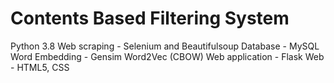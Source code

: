 # Contents Based Filtering System

Python 3.8
Web scraping - Selenium and Beautifulsoup
Database - MySQL
Word Embedding - Gensim Word2Vec (CBOW)
Web application - Flask
Web - HTML5, CSS
